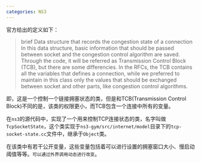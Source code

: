 ```yaml
---
categories: NS3
---
```


官方给出的定义如下：

> brief Data structure that records the congestion state of a connection In this data structure, basic information that should be passed between socket and the congestion control algorithm are saved. Through the code, it will be referred as Transmission Control Block (TCB), but there are some differencies. In the RFCs, the TCB contains all the variables that defines a connection, while we preferred to maintain in this class only the values that should be exchanged between socket and other parts, like congestion control algorithms.

即，这是一个控制一个链接拥塞状态的类，但是和TCB(Transmission Control Block)不同的是，该类的权限更小，而TCB包含一个连接中所有的变量。

在`ns3`的源代码中，实现了一个用来控制TCP连接状态的类，名字叫做`TcpSocketState`，这个类实现于`ns3-gym/src/internet/model`目录下的`tcp-socket-state.cc`文件中，继承于`Object`类。

在该类中有若干公开变量，这些变量包括着可以进行设置的拥塞窗口大小、慢启动阈值等等。`可以通过外界调用动态进行改变`。

